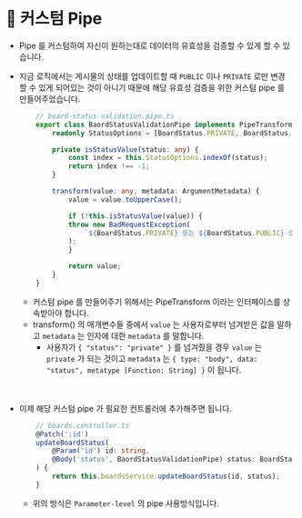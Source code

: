 # 🔔 커스텀 Pipe

- Pipe 를 커스텀하여 자신이 원하는대로 데이터의 유효성을 검증할 수 있게 할 수 있습니다.

- 지금 로직에서는 게시물의 상태를 업데이트할 때 `PUBLIC` 이나 `PRIVATE` 로만 변경할 수 있게 되어있는 것이 아니기 때문에 해당 유효성 검증을 위한 커스텀 pipe 를 만들어주었습니다. 
    ```ts
        // board-status-validation.pipe.ts
        export class BaordStatusValidationPipe implements PipeTransform {
            readonly StatusOptions = [BoardStatus.PRIVATE, BoardStatus.PUBLIC];

            private isStatusValue(status: any) {
                const index = this.StatusOptions.indexOf(status);
                return index !== -1;
            }

            transform(value: any, metadata: ArgumentMetadata) {
                value = value.toUpperCase();

                if (!this.isStatusValue(value)) {
                throw new BadRequestException(
                    `${BoardStatus.PRIVATE} 또는 ${BoardStatus.PUBLIC} 으로만 변경가능합니다.`,
                );
                }

                return value;
            }
        }
    ```
    - 커스텀 pipe 를 만들어주기 위해서는 PipeTransform 이라는 인터페이스를 상속받아야 합니다.
    - transform() 의 매개변수들 중에서 `value` 는 사용자로부터 넘겨받은 값을 말하고 `metadata` 는 인자에 대한 `metadata` 를 말합니다.
        - 사용자가 `{ "status": "private" }` 를 넘겨줬을 경우 `value` 는 `private` 가 되는 것이고 `metadata` 는 `{ type: "body", data: "status", metatype [Function: String] }` 이 됩니다. <br/><br/><br/>

- 이제 해당 커스텀 pipe 가 필요한 컨트롤러에 추가해주면 됩니다.
    ```ts
        // boards.controller.ts
        @Patch(':id')
        updateBoardStatus(
            @Param('id') id: string,
            @Body('status', BaordStatusValidationPipe) status: BoardStatus,
        ) {
            return this.boardsService.updateBoardStatus(id, status);
        }
    ```
    - 위의 방식은 `Parameter-level` 의 pipe 사용방식입니다. 